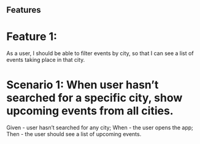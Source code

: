 ## Features
# Feature 1: 
As a user, I should be able to filter events by city, so that I can see a list of events taking place in that city.
<h1>Scenario 1: When user hasn’t searched for a specific city, show upcoming events from all cities.</h1>
	Given - user hasn’t searched for any city; 
  When - the user opens the app;
  Then - the user should see a list of upcoming events.
  
